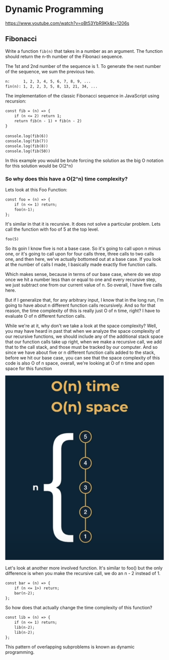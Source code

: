 # Dynamic Programming

https://www.youtube.com/watch?v=oBt53YbR9Kk&t=1206s 

## Fibonacci

Write a function `fib(n)` that takes in a number as an argument. The function should return the n-th number of the Fibonaci sequence.

The 1st and 2nd number of the sequence is 1.
To generate the next number of the sequence, we sum the previous two.

    n:      1, 2, 3, 4, 5, 6, 7, 8, 9, ...
    fin(n): 1, 2, 2, 3, 5, 8, 13, 21, 34, ...

The implementation of the classic Fibonacci sequence in JavaScript using recursion:

```
const fib = (n) => {
    if (n <= 2) return 1;
    return fib(n - 1) + fib(n - 2)
}

console.log(fib(6))
console.log(fib(7))
console.log(fib(8))
console.log(fib(50))
```

In this example you would be brute forcing the solution as the big O notation for this solution would be O(2^n)

### So why does this have a O(2^n) time complexity?

Lets look at this Foo Function:
```
const foo = (n) => {
    if (n <= 1) return;
    foo(n-1);
};
```
It's similar in that it is recursive. It does not solve a particular problem. Lets call the function with foo of 5 at the top level.
```
foo(5)
```
So its goin I know five is not a base case. So it's going to call upon n minus one, or it's
going to call upon for four calls three, three calls to two calls one, and then here, we've
actually bottomed out at a base case. If you look at the number of calls I made, I basically made exactly five function calls.

Which makes sense, because in terms of our base case, where do we stop once we hit a number less than or equal to one and every recursive step, we just subtract one from our current value of n. So overall, I have five calls here.

But if I generalize that, for any arbitrary input, I know that in the long run, I'm going to have about n different function calls recursively. And so for that reason, the time complexity of this is really just O of n time, right? I have to evaluate O of n different function calls. 


While we're at it, why don't we take a look at the space complexity? Well, you may have heard in past that when we analyze the space complexity of our recursive functions, we should include any of the additional stack space that our function calls take up right, when we make a recursive call, we add that to the call stack, and those must be tracked by our computer. And so since we have about five or n different function calls added to
the stack, before we hit our base case, you can see that the space complexity of this code is also O of n space, overall, we're looking at O of n time and open space for this function

![Foo Big(O)](./foo_big(O).png)

Let's look at another more involved function. It's similar to foo() but the only difference is when you make the recursive call, we do an n - 2 instead of 1.


```
const bar = (n) => {
    if (n <= 1>) return;
    bar(n-2);
};
```
So how does that actually change the time complexity of this function?



```
const lib = (n) => {
    if (n <= 1) return;
    lib(n-2);
    lib(n-2);
};
```




This pattern of overlapping subproblems is known as dynamic programming.